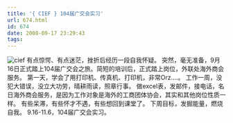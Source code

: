 ```yaml
---
title: '{ CIEF } 104届广交会实习'
url: 674.html
id: 674
date: 2008-09-17 23:29:43
tags:
---
```


![cief](http://cai13.info/blog_pic/2008/09/cief.jpg "cief") 有点惊愕、有点迷茫，挫折后经历一段自我怀疑。 突然，毫无准备，9月16日正式踏上104届广交会之旅。简短的培训后，正式踏上岗位，外联处海外商会服务。 第一天，学会了用打印机、传真机、打印机，非常Orz....。  工作一周，没犯大错误，没立大功劳，晴耕雨读，照章行事。 做excel表，发邮件，接电话，名日海外商会服务，是因为工作对象是海外的工商团体协会，其实和其他岗位性质一样。 有些呆滞，有些怀才不遇，有些想回到课堂了。 下周目标，发掘能量，燃烧自我。 9.16-11.6，104届广交会实习。